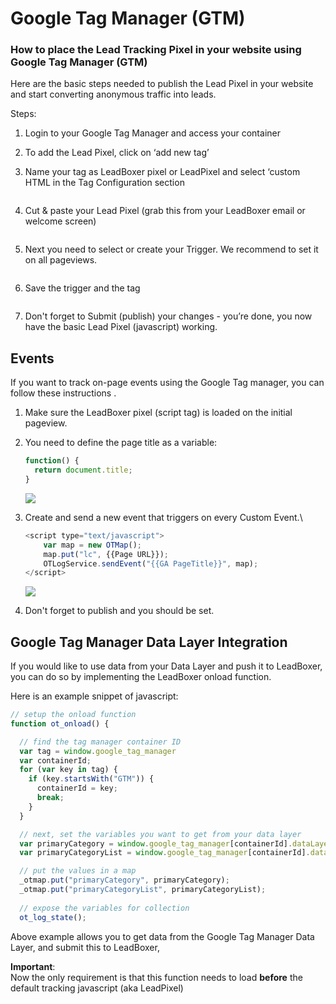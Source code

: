 # Google Tag Manager (GTM)

### How to place the Lead Tracking Pixel in your website using Google Tag Manager (GTM)

Here are the basic steps needed to publish the Lead Pixel in your website and start converting anonymous traffic into leads.

Steps:

1. Login to your Google Tag Manager and access your container
2. To add the Lead Pixel, click on ‘add new tag’&#x20;
3.  Name your tag as LeadBoxer pixel or LeadPixel and select ‘custom HTML in the Tag Configuration section

    <figure><img src="https://d33v4339jhl8k0.cloudfront.net/docs/assets/565e1cb7c697915b26a5c214/images/5bbf1ec12c7d3a04dd5b8a2a/file-XMMheyuVPu.png" alt=""><figcaption></figcaption></figure>
4.  Cut & paste your Lead Pixel (grab this from your LeadBoxer email or welcome screen)

    <figure><img src="https://d33v4339jhl8k0.cloudfront.net/docs/assets/565e1cb7c697915b26a5c214/images/5bbf20bd2c7d3a04dd5b8a3d/file-7okdOvbb7b.png" alt=""><figcaption></figcaption></figure>
5.  Next you need to select or create your Trigger. We recommend to set it on all pageviews.

    <figure><img src="https://d33v4339jhl8k0.cloudfront.net/docs/assets/565e1cb7c697915b26a5c214/images/5bbf21c0042863158cc74cb9/file-lBUJmSoc1S.png" alt=""><figcaption></figcaption></figure>
6.  Save the trigger and the tag

    <figure><img src="https://d33v4339jhl8k0.cloudfront.net/docs/assets/565e1cb7c697915b26a5c214/images/5bbf22ca2c7d3a04dd5b8a57/file-PMMGKCZW8A.png" alt=""><figcaption></figcaption></figure>
7. Don't forget to Submit (publish) your changes - you’re done, you now have the basic Lead Pixel (javascript) working.

## Events

If you want to track on-page events using the Google Tag manager, you can follow these instructions .

1. Make sure the LeadBoxer pixel (script tag) is loaded on the initial pageview.
2.  You need to define the page title as a variable:&#x20;

    ```javascript
    function() {
      return document.title;
    }
    ```

    ![](https://d33v4339jhl8k0.cloudfront.net/docs/assets/565e1cb7c697915b26a5c214/images/5f44f7ad042863444aa0cdeb/file-BLAXv0uQk4.png)
3.  Create and send a new event that triggers on every Custom Event.\


    ```javascript
    <script type="text/javascript">    
    	var map = new OTMap();    
    	map.put("lc", {{Page URL}});    
    	OTLogService.sendEvent("{{GA PageTitle}}", map); 
    </script>
    ```

    ![](https://d33v4339jhl8k0.cloudfront.net/docs/assets/565e1cb7c697915b26a5c214/images/5f44f5d9042863444aa0cdd7/file-2LVgTG8MTi.png)
4. Don't forget to publish and you should be set.

## Google Tag Manager Data Layer Integration

If you would like to use data from your Data Layer and push it to LeadBoxer, you can do so by implementing the LeadBoxer onload function.

Here is an example snippet of javascript:

```javascript
// setup the onload function
function ot_onload() {

  // find the tag manager container ID
  var tag = window.google_tag_manager
  var containerId;
  for (var key in tag) {
    if (key.startsWith("GTM")) {
      containerId = key;
      break;
    }
  }

  // next, set the variables you want to get from your data layer
  var primaryCategory = window.google_tag_manager[containerId].dataLayer.get("primaryCategory");
  var primaryCategoryList = window.google_tag_manager[containerId].dataLayer.get("primaryCategoryList");

  // put the values in a map     
  _otmap.put("primaryCategory", primaryCategory);
  _otmap.put("primaryCategoryList", primaryCategoryList);     
     
  // expose the variables for collection
  ot_log_state();
```

Above example allows you to get data from the Google Tag Manager Data Layer, and submit this to LeadBoxer,

**Important**:\
Now the only requirement is that this function needs to load **before** the default tracking javascript (aka LeadPixel)
